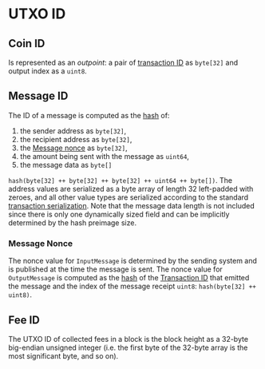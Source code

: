 # UTXO ID

## Coin ID

Is represented as an _outpoint_: a pair of [transaction ID](./transaction.md) as `byte[32]` and output index as a `uint8`.

## Message ID

The ID of a message is computed as the [hash](../cryptographic_primitives.md#hashing) of:

1. the sender address as `byte[32]`,
1. the recipient address as `byte[32]`,
1. the [Message nonce](#message-nonce) as `byte[32]`,
1. the amount being sent with the message as `uint64`,
1. the message data as `byte[]`

`hash(byte[32] ++ byte[32] ++ byte[32] ++ uint64 ++ byte[])`. The address values are serialized as a byte array of length 32 left-padded with zeroes, and all other value types are serialized according to the standard [transaction serialization](../tx_format/transaction.md). Note that the message data length is not included since there is only one dynamically sized field and can be implicitly determined by the hash preimage size.

### Message Nonce

The nonce value for `InputMessage` is determined by the sending system and is published at the time the message is sent. The nonce value for `OutputMessage` is computed as the [hash](../cryptographic_primitives.md#hashing) of the [Transaction ID](./transaction.md) that emitted the message and the index of the message receipt `uint8`: `hash(byte[32] ++ uint8)`.

## Fee ID

The UTXO ID of collected fees in a block is the block height as a 32-byte big-endian unsigned integer (i.e. the first byte of the 32-byte array is the most significant byte, and so on).
